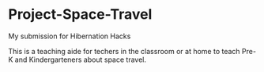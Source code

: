 # Project-Space-Travel
My submission for Hibernation Hacks

This is a teaching aide for techers in the classroom or at home to teach Pre-K and Kindergarteners about space travel.
